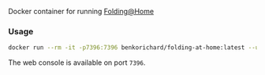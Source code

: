 Docker container for running [Folding@Home](http://folding.stanford.edu/)

### Usage
```bash
docker run --rm -it -p7396:7396 benkorichard/folding-at-home:latest --user=<username> --team=<team_id> --gpu=false --smp=true --power=full
```

The web console is available on port `7396`.
